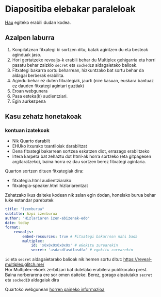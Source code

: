 # Diapositiba elebakar paraleloak

[Hau](https://juanabasolo.github.io/ehu-revealjs/elebakarparaleloak/) egiteko erabili dudan kodea.

## Azalpen laburra

1. Konpilatzean fitxategi bi sortzen ditu, batak agintzen du eta besteak aginduak jaso.
1. Hori gertatzeko revealjs-k erabili behar du Multiplex gehigarria eta horri pasatu behar zaizkio `secret` eta `sockedID` aldagaietako balioak. 
1. Fitxategi bakarra sortu beharrean, hizkuntzako bat sortu behar da aldagai berberak erabilita.
1. Agindu behar ez duten fitxategiak, jaurti (nire kasuan, euskara bantuaz ez dauden fitxategi agintari guztiak)
1. Eroan webgunera
1. Pasa esteka(k) audientziari.
1. Egin aurkezpena

## Kasu zehatz honetakoak

### kontuan izatekoak

* Nik Quarto darabilt 
* EHUko itxurako txantiloiak darabiltzat
* Dena fitxategi bakarrean sortzea eskatzen diot, errazago erabiltzeko
* Irtera karpeta bat zehaztu dot html-ak horra sortzeko (eta gitpagesen argitaratzeko), baina horra ez dau sortzen berez fitxategi agintaria.

Quarton sortzen dituen fitxategiak dira:

+ fitxategia.html audientziarako
+ fitxategia-speaker.html hizlariarentzat

Zehatzako ikus daiteke kodean nik zelan egin dodan, honelako burua behar luke estandar parebatek

```yaml
title: "Izenburua"
subtitle: Azpi izenburua
author: "Hizlariaren izen-abizenak-edo"
date: today
format: 
    revealjs:
        embed-resources: true # Fitxategi bakarrean nahi bada
        multiplex: 
            id: 'x0x0x0x0x0x0x' # eGokitu zurearekin
            secret: 'asdasdfasdfasdfa' # egokitu zurearekin
```

`id` eta `secret` aldagaietarako balioak nik hemen sortu ditut: https://reveal-multiplex.glitch.me/  
Hor Multiplex-ekoek zerbitzari bat dutelako erabilera publikorako prest. Baina norberarena ere sor omen daiteke. Berez, gorago aipatutako `secret` eta `sockedID` aldagaiak dira

Quartoko webgunean [horren gaineko informazioa](https://quarto.org/docs/presentations/revealjs/presenting.html#multiplex)
